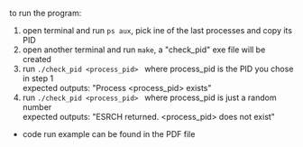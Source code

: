to run the program:
1. open terminal and run `ps aux`, pick ine of the last processes and copy its PID
2. open another terminal and run `make`, a "check_pid" exe file will be created
3. run `./check_pid <process_pid> ` where process_pid is the PID you chose in step 1  
expected outputs: "Process <process_pid> exists"
4. run `./check_pid <process_pid> ` where process_pid is just a random number   
expected outputs: "ESRCH returned. <process_pid> does not exist"

* code run example can be found in the PDF file
